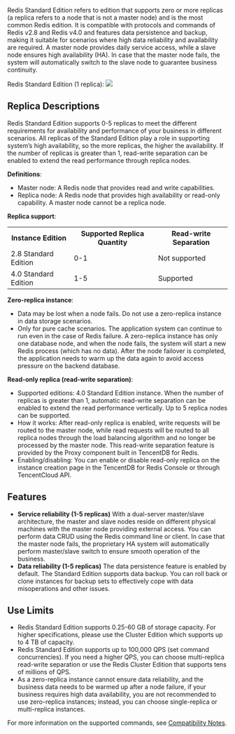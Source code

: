 Redis Standard Edition refers to edition that supports zero or more replicas (a replica refers to a node that is not a master node) and is the most common Redis edition. It is compatible with protocols and commands of Redis v2.8 and Redis v4.0 and features data persistence and backup, making it suitable for scenarios where high data reliability and availability are required. A master node provides daily service access, while a slave node ensures high availability (HA). In case that the master node fails, the system will automatically switch to the slave node to guarantee business continuity.

Redis Standard Edition (1 replica):
![](https://main.qcloudimg.com/raw/37626b6980e25a1ddf4fd3efcf4bbd4a.png)

## Replica Descriptions
Redis Standard Edition supports 0-5 replicas to meet the different requirements for availability and performance of your business in different scenarios. All replicas of the Standard Edition play a role in supporting system’s high availability, so the more replicas, the higher the availability. If the number of replicas is greater than 1, read-write separation can be enabled to extend the read performance through replica nodes.

**Definitions**:
- Master node: A Redis node that provides read and write capabilities.
- Replica node: A Redis node that provides high availability or read-only capability. A master node cannot be a replica node.

**Replica support**:
<table>
     <tr>
         <th >Instance Edition</th>  
         <th >Supported Replica Quantity</th>  
         <th >Read-write Separation</th>  
     </tr>
  <tr>      
         <td >2.8 Standard Edition</td>   
      <td>0-1</td>   
      <td>Not supported</td>   
     </tr> 
  <tr>
      <td>4.0 Standard Edition</td>   
      <td>1-5</td>   
      <td>Supported</td>
     </tr> 
</table>

**Zero-replica instance**:
- Data may be lost when a node fails. Do not use a zero-replica instance in data storage scenarios.
- Only for pure cache scenarios. The application system can continue to run even in the case of Redis failure. A zero-replica instance has only one database node, and when the node fails, the system will start a new Redis process (which has no data). After the node failover is completed, the application needs to warm up the data again to avoid access pressure on the backend database.

**Read-only replica (read-write separation)**:
- Supported editions: 4.0 Standard Edition instance. When the number of replicas is greater than 1, automatic read-write separation can be enabled to extend the read performance vertically. Up to 5 replica nodes can be supported.
- How it works: After read-only replica is enabled, write requests will be routed to the master node, while read requests will be routed to all replica nodes through the load balancing algorithm and no longer be processed by the master node. This read-write separation feature is provided by the Proxy component built in TencentDB for Redis.
- Enabling/disabling: You can enable or disable read-only replica on the instance creation page in the TencentDB for Redis Console or through TencentCloud API.

## Features
- **Service reliability (1-5 replicas)**
With a dual-server master/slave architecture, the master and slave nodes reside on different physical machines with the master node providing external access. You can perform data CRUD using the Redis command line or client. In case that the master node fails, the proprietary HA system will automatically perform master/slave switch to ensure smooth operation of the business. 
- **Data reliability (1-5 replicas)**
The data persistence feature is enabled by default. The Standard Edition supports data backup. You can roll back or clone instances for backup sets to effectively cope with data misoperations and other issues.

## Use Limits
- Redis Standard Edition supports 0.25-60 GB of storage capacity. For higher specifications, please use the Cluster Edition which supports up to 4 TB of capacity.
- Redis Standard Edition supports up to 100,000 QPS (set command concurrencies). If you need a higher QPS, you can choose multi-replica read-write separation or use the Redis Cluster Edition that supports tens of millions of QPS.
- As a zero-replica instance cannot ensure data reliability, and the business data needs to be warmed up after a node failure, if your business requires high data availability, you are not recommended to use zero-replica instances; instead, you can choose single-replica or multi-replica instances.

For more information on the supported commands, see [Compatibility Notes](https://cloud.tencent.com/document/product/239/36152).

    
